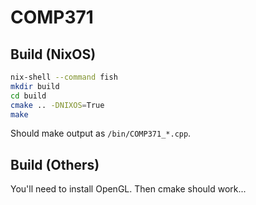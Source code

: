 # COMP371

## Build (NixOS)

```bash
nix-shell --command fish
mkdir build
cd build
cmake .. -DNIXOS=True
make
```

Should make output as `/bin/COMP371_*.cpp`.

## Build (Others)

You'll need to install OpenGL. Then cmake should work...